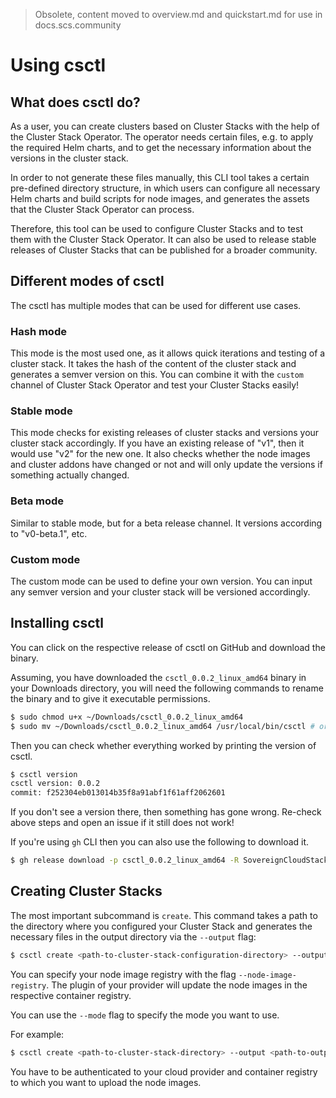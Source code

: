 > Obsolete, content moved to overview.md and quickstart.md for use in docs.scs.community

# Using csctl


## What does csctl do?

As a user, you can create clusters based on Cluster Stacks with the help of the Cluster Stack Operator. The operator needs certain files, e.g. to apply the required Helm charts, and to get the necessary information about the versions in the cluster stack.

In order to not generate these files manually, this CLI tool takes a certain pre-defined directory structure, in which users can configure all necessary Helm charts and build scripts for node images, and generates the assets that the Cluster Stack Operator can process.

Therefore, this tool can be used to configure Cluster Stacks and to test them with the Cluster Stack Operator. It can also be used to release stable releases of Cluster Stacks that can be published for a broader community.

## Different modes of csctl

The csctl has multiple modes that can be used for different use cases.

### Hash mode

This mode is the most used one, as it allows quick iterations and testing of a cluster stack. It takes the hash of the content of the cluster stack and generates a semver version on this. You can combine it with the `custom` channel of Cluster Stack Operator and test your Cluster Stacks easily!

### Stable mode

This mode checks for existing releases of cluster stacks and versions your cluster stack accordingly. If you have an existing release of "v1", then it would use "v2" for the new one. It also checks whether the node images and cluster addons have changed or not and will only update the versions if something actually changed.

### Beta mode

Similar to stable mode, but for a beta release channel. It versions according to "v0-beta.1", etc.

### Custom mode

The custom mode can be used to define your own version. You can input any semver version and your cluster stack will be versioned accordingly.


## Installing csctl
You can click on the respective release of csctl on GitHub and download the binary.

Assuming, you have downloaded the `csctl_0.0.2_linux_amd64` binary in your Downloads directory, you will need the following commands to rename the binary and to give it executable permissions.

```bash
$ sudo chmod u+x ~/Downloads/csctl_0.0.2_linux_amd64
$ sudo mv ~/Downloads/csctl_0.0.2_linux_amd64 /usr/local/bin/csctl # or use any bin directory from your PATH
```

Then you can check whether everything worked by printing the version of csctl.

```bash
$ csctl version
csctl version: 0.0.2
commit: f252304eb013014b35f8a91abf1f61aff2062601
```

If you don't see a version there, then something has gone wrong. Re-check above steps and open an issue if it still does not work!


If you're using `gh` CLI then you can also use the following to download it.
```bash
$ gh release download -p csctl_0.0.2_linux_amd64 -R SovereignCloudStack/csctl
```

## Creating Cluster Stacks

The most important subcommand is `create`. This command takes a path to the directory where you configured your Cluster Stack and generates the necessary files in the output directory via the `--output` flag:

```bash
$ csctl create <path-to-cluster-stack-configuration-directory> --output <path-to-output-directory>
```

You can specify your node image registry with the flag `--node-image-registry`. The plugin of your provider will update the node images in the respective container registry.

You can use the `--mode` flag to specify the mode you want to use.

For example:

```bash
$ csctl create <path-to-cluster-stack-directory> --output <path-to-output-directory>  --mode hash --node-image-registry <url-of-registry>
```

You have to be authenticated to your cloud provider and container registry to which you want to upload the node images.
